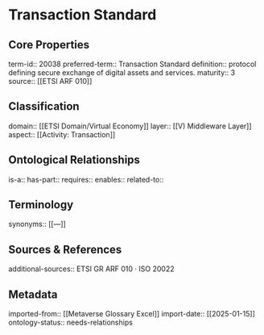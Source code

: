 # Transaction Standard

## Core Properties
term-id:: 20038
preferred-term:: Transaction Standard
definition:: protocol defining secure exchange of digital assets and services.
maturity:: 3
source:: [[ETSI ARF 010]]

## Classification
domain:: [[ETSI Domain/Virtual Economy]]
layer:: [[V) Middleware Layer]]
aspect:: [[Activity: Transaction]]

## Ontological Relationships
is-a:: 
has-part:: 
requires:: 
enables:: 
related-to:: 

## Terminology
synonyms:: [[—]]

## Sources & References
additional-sources:: ETSI GR ARF 010 · ISO 20022

## Metadata
imported-from:: [[Metaverse Glossary Excel]]
import-date:: [[2025-01-15]]
ontology-status:: needs-relationships
